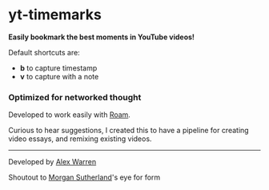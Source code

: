 # yt-timemarks

**Easily bookmark the best moments in YouTube videos!**

Default shortcuts are:

 - **b** to capture timestamp
 - **v** to capture with a note

### Optimized for networked thought 

Developed to work easily with [Roam](https://roamresearch.com).

Curious to hear suggestions, I created this to have a pipeline for creating video essays, and remixing existing videos.

---

Developed by [Alex Warren](http://www.exrhizo.me)

Shoutout to [Morgan Sutherland](https://morgansutherland.com)'s eye for form